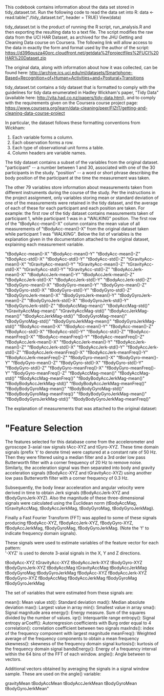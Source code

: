 This codebook contains information about the data set stored in tidy_dataset.txt.
Run the following code to read the data set into R:
data <- read.table("./tidy_dataset.txt", header = TRUE)
View(data)

tidy_dataset.txt is the product of running the R script, run_analysis.R and then exporting the resulting data to a text file. The script modifies the raw data from the UCI HAR Dataset, as archived for the JHU Getting and Cleaning Data course on Coursera. The following link will allow access to the data in exactly the form and format used by the author of the script: https://d396qusza40orc.cloudfront.net/getdata%2Fprojectfiles%2FUCI%20HAR%20Dataset.zip

The original data, along with information about how it was collected, can be found here: http://archive.ics.uci.edu/ml/datasets/Smartphone-Based+Recognition+of+Human+Activities+and+Postural+Transitions

tidy_dataset.txt contains a tidy dataset that is formatted to comply with the guidelines for tidy data enumerated in Hadley Wickham's paper, "Tidy Data" (available here: http://vita.had.co.nz/papers/tidy-data.html), and to comply with the requirements given on the Coursera course project page: https://www.coursera.org/learn/data-cleaning/peer/FIZtT/getting-and-cleaning-data-course-project

In particular, the dataset follows these formatting conventions from Wickham:
1. Each variable forms a column.
2. Each observation forms a row.
3. Each type of observational unit forms a table.
4. Column headers are variable names.

The tidy dataset contains a subset of the variables from the original dataset.
"participant" -- a number between 1 and 30, associated with one of the 30 participants in the study.
"position" -- a word or short phrase describing the body position of the participant at the time the measurement was taken.

The other 79 variables store information about measurements taken from different instruments during the course of the study. Per the instructions in the project assignment, only variables storing mean or standard deviation of one of the measurements were retained in the tidy dataset, and the average of each of these for each participant and each position are taken.
For example: the first row of the tidy dataset contains measurements taken of participant 1, while participant 1 was in a "WALKING" position. The first row of the "tBodyAcc-mean()-X" column contains the mean value of all measurements of "tBodyAcc-mean()-X" from the original dataset taken while participant 1 was "WALKING".
Below the list of variables is the explanation given in the documentation attached to the original dataset, explaining each measurement variable.

"tBodyAcc-mean()-X"
"tBodyAcc-mean()-Y"
"tBodyAcc-mean()-Z"
"tBodyAcc-std()-X"
"tBodyAcc-std()-Y"
"tBodyAcc-std()-Z"
"tGravityAcc-mean()-X"
"tGravityAcc-mean()-Y"
"tGravityAcc-mean()-Z"
"tGravityAcc-std()-X"
"tGravityAcc-std()-Y"
"tGravityAcc-std()-Z"
"tBodyAccJerk-mean()-X"
"tBodyAccJerk-mean()-Y"
"tBodyAccJerk-mean()-Z"
"tBodyAccJerk-std()-X"
"tBodyAccJerk-std()-Y"
"tBodyAccJerk-std()-Z"
"tBodyGyro-mean()-X"
"tBodyGyro-mean()-Y"
"tBodyGyro-mean()-Z"
"tBodyGyro-std()-X"
"tBodyGyro-std()-Y"
"tBodyGyro-std()-Z"
"tBodyGyroJerk-mean()-X"
"tBodyGyroJerk-mean()-Y"
"tBodyGyroJerk-mean()-Z"
"tBodyGyroJerk-std()-X"
"tBodyGyroJerk-std()-Y"
"tBodyGyroJerk-std()-Z"
"tBodyAccMag-mean()"
"tBodyAccMag-std()"
"tGravityAccMag-mean()"
"tGravityAccMag-std()"
"tBodyAccJerkMag-mean()"
"tBodyAccJerkMag-std()"
"tBodyGyroMag-mean()"
"tBodyGyroMag-std()"
"tBodyGyroJerkMag-mean()"
"tBodyGyroJerkMag-std()"
"fBodyAcc-mean()-X"
"fBodyAcc-mean()-Y"
"fBodyAcc-mean()-Z"
"fBodyAcc-std()-X"
"fBodyAcc-std()-Y"
"fBodyAcc-std()-Z"
"fBodyAcc-meanFreq()-X"
"fBodyAcc-meanFreq()-Y"
"fBodyAcc-meanFreq()-Z"
"fBodyAccJerk-mean()-X"
"fBodyAccJerk-mean()-Y"
"fBodyAccJerk-mean()-Z"
"fBodyAccJerk-std()-X"
"fBodyAccJerk-std()-Y"
"fBodyAccJerk-std()-Z"
"fBodyAccJerk-meanFreq()-X"
"fBodyAccJerk-meanFreq()-Y"
"fBodyAccJerk-meanFreq()-Z"
"fBodyGyro-mean()-X"
"fBodyGyro-mean()-Y"
"fBodyGyro-mean()-Z"
"fBodyGyro-std()-X"
"fBodyGyro-std()-Y"
"fBodyGyro-std()-Z"
"fBodyGyro-meanFreq()-X"
"fBodyGyro-meanFreq()-Y"
"fBodyGyro-meanFreq()-Z"
"fBodyAccMag-mean()"
"fBodyAccMag-std()"
"fBodyAccMag-meanFreq()"
"fBodyBodyAccJerkMag-mean()"
"fBodyBodyAccJerkMag-std()"
"fBodyBodyAccJerkMag-meanFreq()"
"fBodyBodyGyroMag-mean()"
"fBodyBodyGyroMag-std()"
"fBodyBodyGyroMag-meanFreq()"
"fBodyBodyGyroJerkMag-mean()"
"fBodyBodyGyroJerkMag-std()"
"fBodyBodyGyroJerkMag-meanFreq()"

The explanation of measurements that was attached to the original dataset:

"Feature Selection
=================

The features selected for this database come from the accelerometer and gyroscope 3-axial raw signals tAcc-XYZ and tGyro-XYZ. These time domain signals (prefix 't' to denote time) were captured at a constant rate of 50 Hz. Then they were filtered using a median filter and a 3rd order low pass Butterworth filter with a corner frequency of 20 Hz to remove noise. Similarly, the acceleration signal was then separated into body and gravity acceleration signals (tBodyAcc-XYZ and tGravityAcc-XYZ) using another low pass Butterworth filter with a corner frequency of 0.3 Hz.

Subsequently, the body linear acceleration and angular velocity were derived in time to obtain Jerk signals (tBodyAccJerk-XYZ and tBodyGyroJerk-XYZ). Also the magnitude of these three-dimensional signals were calculated using the Euclidean norm (tBodyAccMag, tGravityAccMag, tBodyAccJerkMag, tBodyGyroMag, tBodyGyroJerkMag).

Finally a Fast Fourier Transform (FFT) was applied to some of these signals producing fBodyAcc-XYZ, fBodyAccJerk-XYZ, fBodyGyro-XYZ, fBodyAccJerkMag, fBodyGyroMag, fBodyGyroJerkMag. (Note the 'f' to indicate frequency domain signals).

These signals were used to estimate variables of the feature vector for each pattern:  
'-XYZ' is used to denote 3-axial signals in the X, Y and Z directions.

tBodyAcc-XYZ
tGravityAcc-XYZ
tBodyAccJerk-XYZ
tBodyGyro-XYZ
tBodyGyroJerk-XYZ
tBodyAccMag
tGravityAccMag
tBodyAccJerkMag
tBodyGyroMag
tBodyGyroJerkMag
fBodyAcc-XYZ
fBodyAccJerk-XYZ
fBodyGyro-XYZ
fBodyAccMag
fBodyAccJerkMag
fBodyGyroMag
fBodyGyroJerkMag

The set of variables that were estimated from these signals are:

mean(): Mean value
std(): Standard deviation
mad(): Median absolute deviation
max(): Largest value in array
min(): Smallest value in array
sma(): Signal magnitude area
energy(): Energy measure. Sum of the squares divided by the number of values.
iqr(): Interquartile range
entropy(): Signal entropy
arCoeff(): Autorregresion coefficients with Burg order equal to 4
correlation(): correlation coefficient between two signals
maxInds(): index of the frequency component with largest magnitude
meanFreq(): Weighted average of the frequency components to obtain a mean frequency
skewness(): skewness of the frequency domain signal
kurtosis(): kurtosis of the frequency domain signal
bandsEnergy(): Energy of a frequency interval within the 64 bins of the FFT of each window.
angle(): Angle between to vectors.

Additional vectors obtained by averaging the signals in a signal window sample. These are used on the angle() variable:

gravityMean
tBodyAccMean
tBodyAccJerkMean
tBodyGyroMean
tBodyGyroJerkMean"
